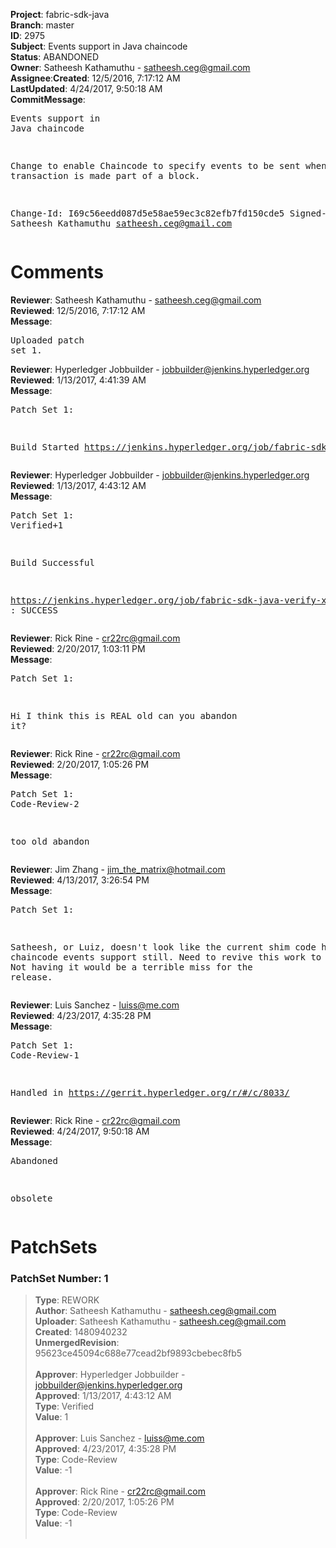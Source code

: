 <strong>Project</strong>: fabric-sdk-java</br><strong>Branch</strong>: master<br><strong>ID</strong>: 2975<br><strong>Subject</strong>: Events support in Java chaincode<br><strong>Status</strong>: ABANDONED<br><strong>Owner</strong>: Satheesh Kathamuthu - satheesh.ceg@gmail.com<br><strong>Assignee</strong>:<strong>Created</strong>: 12/5/2016, 7:17:12 AM<br><strong>LastUpdated</strong>: 4/24/2017, 9:50:18 AM<br><strong>CommitMessage</strong>:<br><pre>Events support in Java chaincode

Change to enable Chaincode to specify events
to be sent when a transaction is made part
of a block.

Change-Id: I69c56eedd087d5e58ae59ec3c82efb7fd150cde5
Signed-off-by: Satheesh Kathamuthu <satheesh.ceg@gmail.com>
</pre><h1>Comments</h1><strong>Reviewer</strong>: Satheesh Kathamuthu - satheesh.ceg@gmail.com<br><strong>Reviewed</strong>: 12/5/2016, 7:17:12 AM<br><strong>Message</strong>: <pre>Uploaded patch set 1.</pre><strong>Reviewer</strong>: Hyperledger Jobbuilder - jobbuilder@jenkins.hyperledger.org<br><strong>Reviewed</strong>: 1/13/2017, 4:41:39 AM<br><strong>Message</strong>: <pre>Patch Set 1:

Build Started https://jenkins.hyperledger.org/job/fabric-sdk-java-verify-x86_64/21/</pre><strong>Reviewer</strong>: Hyperledger Jobbuilder - jobbuilder@jenkins.hyperledger.org<br><strong>Reviewed</strong>: 1/13/2017, 4:43:12 AM<br><strong>Message</strong>: <pre>Patch Set 1: Verified+1

Build Successful 

https://jenkins.hyperledger.org/job/fabric-sdk-java-verify-x86_64/21/ : SUCCESS</pre><strong>Reviewer</strong>: Rick Rine - cr22rc@gmail.com<br><strong>Reviewed</strong>: 2/20/2017, 1:03:11 PM<br><strong>Message</strong>: <pre>Patch Set 1:

Hi I think this is REAL old can you abandon it?</pre><strong>Reviewer</strong>: Rick Rine - cr22rc@gmail.com<br><strong>Reviewed</strong>: 2/20/2017, 1:05:26 PM<br><strong>Message</strong>: <pre>Patch Set 1: Code-Review-2

too old abandon</pre><strong>Reviewer</strong>: Jim Zhang - jim_the_matrix@hotmail.com<br><strong>Reviewed</strong>: 4/13/2017, 3:26:54 PM<br><strong>Message</strong>: <pre>Patch Set 1:

Satheesh, or Luiz, doesn't look like the current shim code has chaincode events support still. Need to revive this work to add that. Not having it would be a terrible miss for the release.</pre><strong>Reviewer</strong>: Luis Sanchez - luiss@me.com<br><strong>Reviewed</strong>: 4/23/2017, 4:35:28 PM<br><strong>Message</strong>: <pre>Patch Set 1: Code-Review-1

Handled in https://gerrit.hyperledger.org/r/#/c/8033/</pre><strong>Reviewer</strong>: Rick Rine - cr22rc@gmail.com<br><strong>Reviewed</strong>: 4/24/2017, 9:50:18 AM<br><strong>Message</strong>: <pre>Abandoned

obsolete</pre><h1>PatchSets</h1><h3>PatchSet Number: 1</h3><blockquote><strong>Type</strong>: REWORK<br><strong>Author</strong>: Satheesh Kathamuthu - satheesh.ceg@gmail.com<br><strong>Uploader</strong>: Satheesh Kathamuthu - satheesh.ceg@gmail.com<br><strong>Created</strong>: 1480940232<br><strong>UnmergedRevision</strong>: 95623ce45094c688e77cead2bf9893cbebec8fb5<br><br><strong>Approver</strong>: Hyperledger Jobbuilder - jobbuilder@jenkins.hyperledger.org<br><strong>Approved</strong>: 1/13/2017, 4:43:12 AM<br><strong>Type</strong>: Verified<br><strong>Value</strong>: 1<br><br><strong>Approver</strong>: Luis Sanchez - luiss@me.com<br><strong>Approved</strong>: 4/23/2017, 4:35:28 PM<br><strong>Type</strong>: Code-Review<br><strong>Value</strong>: -1<br><br><strong>Approver</strong>: Rick Rine - cr22rc@gmail.com<br><strong>Approved</strong>: 2/20/2017, 1:05:26 PM<br><strong>Type</strong>: Code-Review<br><strong>Value</strong>: -1<br><br></blockquote>